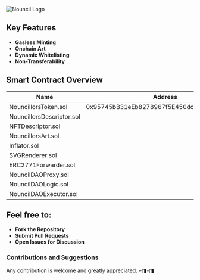 

![Nouncil Logo](https://github.com/curelycue/nouncillors-contracts/assets/22319741/13c335b7-47a2-4b9a-9fa3-a5dabbc08cc6)

## Key Features

- **Gasless Minting**
- **Onchain Art**
- **Dynamic Whitelisting**
- **Non-Transferability**

## Smart Contract Overview

| Name                        | Address                                    | Sepoliascan                                                                                     |
|-----------------------------|--------------------------------------------|-------------------------------------------------------------------------------------------------|
| NouncillorsToken.sol        | 0x95745bB31eEb8278967f5E450dc8B31D34b02733 | https://sepolia.etherscan.io/address/0x95745bB31eEb8278967f5E450dc8B31D34b02733                  |
| NouncillorsDescriptor.sol   |                                            |                                                                                                 |
| NFTDescriptor.sol           |                                            |                                                                                                 |
| NouncillorsArt.sol          |                                            |                                                                                                 |
| Inflator.sol                |                                            |                                                                                                 |
| SVGRenderer.sol             |                                            |                                                                                                 |
| ERC2771Forwarder.sol        |                                            |                                                                                                 |
| NouncilDAOProxy.sol         |                                            |                                                                                                 |
| NouncilDAOLogic.sol         |                                            |                                                                                                 |
| NouncilDAOExecutor.sol      |                                            |                                                                                                 |

## Feel free to:

- **Fork the Repository**
- **Submit Pull Requests**
- **Open Issues for Discussion**

### Contributions and Suggestions

Any contribution is welcome and greatly appreciated. ⌐◨-◨

